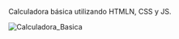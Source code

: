 ﻿Calculadora básica utilizando HTMLN, CSS y JS.


![Calculadora_Basica](https://user-images.githubusercontent.com/110069222/201225903-418d5101-8b6d-4cfe-9925-54cc1c9ec583.png)

